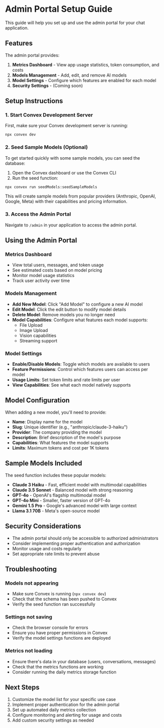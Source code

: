 # Admin Portal Setup Guide

This guide will help you set up and use the admin portal for your chat application.

## Features

The admin portal provides:

1. **Metrics Dashboard** - View app usage statistics, token consumption, and costs
2. **Models Management** - Add, edit, and remove AI models
3. **Model Settings** - Configure which features are enabled for each model
4. **Security Settings** - (Coming soon)

## Setup Instructions

### 1. Start Convex Development Server

First, make sure your Convex development server is running:

```bash
npx convex dev
```

### 2. Seed Sample Models (Optional)

To get started quickly with some sample models, you can seed the database:

1. Open the Convex dashboard or use the Convex CLI
2. Run the seed function:

```bash
npx convex run seedModels:seedSampleModels
```

This will create sample models from popular providers (Anthropic, OpenAI, Google, Meta) with their capabilities and pricing information.

### 3. Access the Admin Portal

Navigate to `/admin` in your application to access the admin portal.

## Using the Admin Portal

### Metrics Dashboard

- View total users, messages, and token usage
- See estimated costs based on model pricing
- Monitor model usage statistics
- Track user activity over time

### Models Management

- **Add New Model**: Click "Add Model" to configure a new AI model
- **Edit Model**: Click the edit button to modify model details
- **Delete Model**: Remove models you no longer need
- **Model Capabilities**: Configure what features each model supports:
  - File Upload
  - Image Upload
  - Vision capabilities
  - Streaming support

### Model Settings

- **Enable/Disable Models**: Toggle which models are available to users
- **Feature Permissions**: Control which features users can access per model
- **Usage Limits**: Set token limits and rate limits per user
- **View Capabilities**: See what each model natively supports

## Model Configuration

When adding a new model, you'll need to provide:

- **Name**: Display name for the model
- **Slug**: Unique identifier (e.g., "anthropic/claude-3-haiku")
- **Provider**: The company providing the model
- **Description**: Brief description of the model's purpose
- **Capabilities**: What features the model supports
- **Limits**: Maximum tokens and cost per 1K tokens

## Sample Models Included

The seed function includes these popular models:

- **Claude 3 Haiku** - Fast, efficient model with multimodal capabilities
- **Claude 3.5 Sonnet** - Balanced model with strong reasoning
- **GPT-4o** - OpenAI's flagship multimodal model
- **GPT-4o Mini** - Smaller, faster version of GPT-4o
- **Gemini 1.5 Pro** - Google's advanced model with large context
- **Llama 3.1 70B** - Meta's open-source model

## Security Considerations

- The admin portal should only be accessible to authorized administrators
- Consider implementing proper authentication and authorization
- Monitor usage and costs regularly
- Set appropriate rate limits to prevent abuse

## Troubleshooting

### Models not appearing
- Make sure Convex is running (`npx convex dev`)
- Check that the schema has been pushed to Convex
- Verify the seed function ran successfully

### Settings not saving
- Check the browser console for errors
- Ensure you have proper permissions in Convex
- Verify the model settings functions are deployed

### Metrics not loading
- Ensure there's data in your database (users, conversations, messages)
- Check that the metrics functions are working
- Consider running the daily metrics storage function

## Next Steps

1. Customize the model list for your specific use case
2. Implement proper authentication for the admin portal
3. Set up automated daily metrics collection
4. Configure monitoring and alerting for usage and costs
5. Add custom security settings as needed 